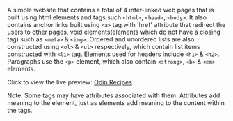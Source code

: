 A simple website  that contains a total of 4 inter-linked web pages that is built using html elements and tags such <code>&lt;html&gt;</code>, <code>&lt;head&gt;</code>, <code>&lt;body&gt;</code>. It also contains anchor links built using <code>&lt;a&gt;</code> tag with 'href' attribute that redirect the users to other pages, void elements(elements which do not have a closing tag) such as <code>&lt;meta&gt;</code> & <code>&lt;img&gt;</code>. Ordered and unordered lists are also constructed using <code>&lt;ol&gt;</code> & <code>&lt;ul&gt;</code> respectively, which contain list items constructed with <code>&lt;li&gt;</code> tag. Elements used for headers include <code>&lt;h1&gt;</code> & <code>&lt;h2&gt;</code>. Paragraphs use the <code>&lt;p&gt;</code> element, which also contain <code>&lt;strong&gt;</code>, <code>&lt;b&gt;</code> & <code>&lt;em&gt;</code> elements.
<p>Click to view the live preview: <a href="https://latticeghost.github.io/odin-recipes/">Odin Recipes</a></p>
<p>Note: Some tags may have attributes associated with them. Attributes add meaning to the element, just as elements add meaning to the content within the tags.</p>